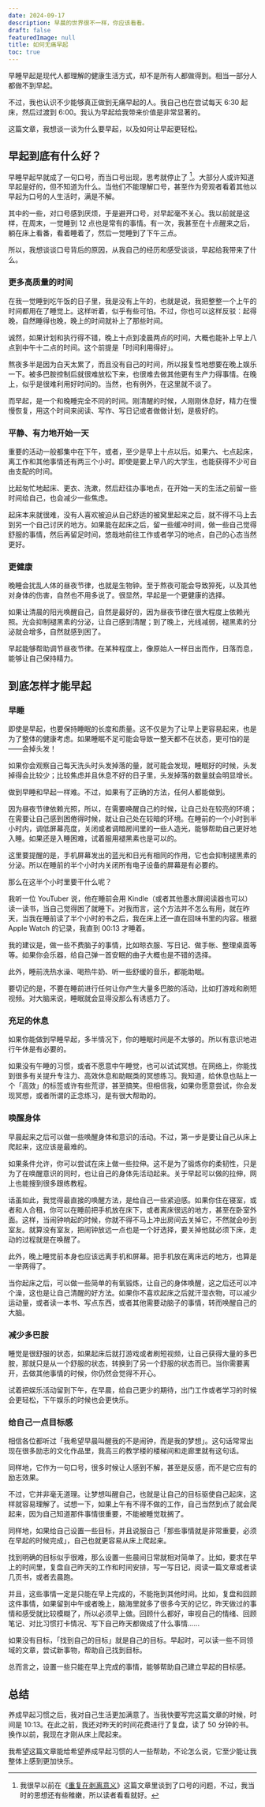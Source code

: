 ```yaml
---
date: 2024-09-17
description: 早晨的世界很不一样，你应该看看。
draft: false
featuredImage: null
title: 如何无痛早起
toc: true
---
```






早睡早起是现代人都理解的健康生活方式，却不是所有人都做得到。相当一部分人都做不到早起。

不过，我也认识不少能够真正做到无痛早起的人。我自己也在尝试每天 6:30 起床，然后过渡到 6:00。我认为早起给我带来价值是非常显著的。

这篇文章，我想谈一谈为什么要早起，以及如何让早起更轻松。

## 早起到底有什么好？

早睡早起早就成了一句口号，而当口号出现，思考就停止了 [^1]。大部分人或许知道早起是好的，但不知道为什么。当他们不能理解口号，甚至作为旁观者看着其他以早起为口号的人生活时，满是不解。

其中的一些，对口号感到厌烦，于是避开口号，对早起毫不关心。我以前就是这样，在周末，一觉睡到 12 点也是常有的事情。有一次，我甚至在十点醒来之后，躺在床上看番，看着睡着了，然后一觉睡到了下午三点。

所以，我想谈谈口号背后的原因，从我自己的经历和感受谈谈，早起给我带来了什么。

### 更多高质量的时间

在我一觉睡到吃午饭的日子里，我是没有上午的，也就是说，我把整整一个上午的时间都用在了睡觉上。这样听着，似乎有些可怕。不过，你也可以这样反驳：起得晚，自然睡得也晚，晚上的时间就补上了那些时间。

诚然，如果计划和执行得不错，晚上十点到凌晨两点的时间，大概也能补上早上八点到中午十二点的时间。这个前提是「时间利用得好」。

熬夜多半是因为白天太累了，而且没有自己的时间，所以报复性地想要在晚上娱乐一下。被多巴胺控制后就很难放松下来，也很难去做其他更有生产力得事情。在晚上，似乎是很难利用好时间的。当然，也有例外，在这里就不谈了。

而早起，是一个和晚睡完全不同的时间。刚清醒的时候，人刚刚休息好，精力在慢慢恢复，用这个时间来阅读、写作、写日记或者做做计划，是极好的。

### 平静、有力地开始一天

重要的活动一般都集中在下午，或者，至少是早上十点以后。如果六、七点起床，离工作和其他事情还有两三个小时。即使是要上早八的大学生，也能获得不少可自由支配的时间。

比起匆忙地起床、更衣、洗漱，然后赶往办事地点，在开始一天的生活之前留一些时间给自己，也会减少一些焦虑。

起床本来就很难，没有人喜欢被迫从自己舒适的被窝里起来之后，就不得不马上去到另一个自己讨厌的地方。如果能在起床之后，留一些缓冲时间，做一些自己觉得舒服的事情，然后再留足时间，悠哉地前往工作或者学习的地点，自己的心态当然更好。

### 更健康

晚睡会扰乱人体的昼夜节律，也就是生物钟。至于熬夜可能会导致猝死，以及其他对身体的伤害，自然也不用多说了。很显然，早起是一个更健康的选择。

如果让清晨的阳光唤醒自己，自然是最好的，因为昼夜节律在很大程度上依赖光照。光会抑制褪黑素的分泌，让自己感到清醒；到了晚上，光线减弱，褪黑素的分泌就会增多，自然就感到困了。

早起能够帮助调节昼夜节律。在某种程度上，像原始人一样日出而作，日落而息，能够让自己保持精力。

## 到底怎样才能早起

### 早睡

即使是早起，也要保持睡眠的长度和质量。这不仅是为了让早上更容易起来，也是为了整体的健康考虑。如果睡眠不足可能会导致一整天都不在状态，更可怕的是——会掉头发！

如果你会观察自己每天洗头时头发掉落的量，就可能会发现，睡眠好的时候，头发掉得会比较少；比较焦虑并且休息不好的日子里，头发掉落的数量就会明显增长。

做到早睡和早起一样难。不过，如果有了正确的方法，任何人都能做到。

因为昼夜节律依赖光照，所以，在需要唤醒自己的时候，让自己处在较亮的环境；在需要让自己感到困倦得时候，就让自己处在较暗的环境。在睡前的一个小时到半小时内，调低屏幕亮度，关闭或者调暗房间里的一些人造光，能够帮助自己更好地入睡。如果还是入睡困难，试着服用褪黑素也是可以的。

这里要提醒的是，手机屏幕发出的蓝光和日光有相同的作用，它也会抑制褪黑素的分泌。所以在睡前的半个小时内关闭所有电子设备的屏幕是有必要的。

那么在这半个小时里要干什么呢？

我听一位 YouTuber 说，他在睡前会用 Kindle（或者其他墨水屏阅读器也可以）读一读书，当自己觉得困了就睡下。对我而言，这个方法并不怎么有用，就在昨天，当我在睡前读了半个小时的书之后，我在床上还一直在回味书里的内容。根据 Apple Watch 的记录，我直到 00:13 才睡着。

我的建议是，做一些不费脑子的事情，比如晾衣服、写日记、做手帐、整理桌面等等。如果你会乐器，给自己弹一首安眠的曲子大概也是不错的选择。

此外，睡前洗热水澡、喝热牛奶、听一些舒缓的音乐，都能助眠。

要切记的是，不要在睡前进行任何让你产生大量多巴胺的活动，比如打游戏和刷短视频。对大脑来说，睡眠就会显得没那么有诱惑力了。

### 充足的休息

如果你能做到早睡早起，多半情况下，你的睡眠时间是不太够的。所以有意识地进行午休是有必要的。

如果没有午睡的习惯，或者不愿意中午睡觉，也可以试试冥想。在网络上，你能找到很多有关提升专注力、高效休息和助眠类的冥想练习。我知道，给休息也贴上一个「高效」的标签或许有些荒谬，甚至搞笑。但相信我，如果你愿意尝试，你会发现冥想，或者所谓的正念练习，是有很大帮助的。

### 唤醒身体

早晨起来之后可以做一些唤醒身体和意识的活动。不过，第一步是要让自己从床上爬起来，这应该是最难的。

如果条件允许，你可以尝试在床上做一些拉伸。这不是为了锻炼你的柔韧性，只是为了在唤醒意识的同时，也让自己的身体先活动起来。关于早起可以做的拉伸，网上也能搜到很多跟练教程。

话虽如此，我觉得最直接的唤醒方法，是给自己一些紧迫感。如果你住在寝室，或者和人合租，你可以在睡前把手机放在床下，或者离床很远的地方，甚至在卧室外面。这样，当闹钟响起的时候，你就不得不马上冲出房间去关掉它，不然就会吵到室友。就算没有室友，把闹钟放远一点也是一个好选择，要关掉他就必须下床，走动的过程就是在唤醒了。

此外，晚上睡觉前本身也应该远离手机和屏幕。把手机放在离床远的地方，也算是一举两得了。

当你起床之后，可以做一些简单的有氧锻炼，让自己的身体唤醒，这之后还可以冲个澡，这也是让自己清醒的好方法。如果你不喜欢起床之后就汗湿衣物，可以减少运动量，或者读一本书、写点东西，或者其他需要动脑子的事情，转而唤醒自己的大脑。

### 减少多巴胺

睡觉是很舒服的状态，如果起床后就打游戏或者刷短视频，让自己获得大量的多巴胺，那就只是从一个舒服的状态，转换到了另一个舒服的状态而已。当你需要离开，去做其他事情的时候，你仍然会觉得不开心。

试着把娱乐活动留到下午，在早晨，给自己更少的期待，出门工作或者学习的时候会更轻松，下午娱乐的时候也会更快乐。

### 给自己一点目标感

相信各位都听过「我希望早晨叫醒我的不是闹钟，而是我的梦想」。这句话常常出现在很多励志的文化作品里，我高三的教学楼的楼梯间和走廊里就有这句话。

同样地，它作为一句口号，很多时候让人感到不解，甚至是反感，而不是它应有的励志效果。

不过，它并非毫无道理。让梦想叫醒自己，也就是让自己的目标驱使自己起床，这样就容易理解了。试想一下，如果上午有不得不做的工作，自己当然到点了就会爬起来，因为自己知道那件事情很重要，不能被睡觉耽搁了。

同样地，如果给自己设置一些目标，并且说服自己「那些事情就是非常重要，必须在早起的时候完成」，自己也就更容易从床上爬起来。

找到明确的目标似乎很难，那么设置一些晨间日常就相对简单了。比如，要求在早上的时间里，复盘自己昨天的工作和时间安排，写一写日记，阅读一篇文章或者读几页书，或者去晨跑。

并且，这些事情一定是只能在早上完成的，不能拖到其他时间。比如，复盘和回顾这件事情，如果留到中午或者晚上，脑海里就多了很多今天的记忆，昨天做过的事情和感受就比较模糊了，所以必须早上做。回顾什么都好，审视自己的情绪、回顾笔记、对比习惯打卡情况、写下自己昨天都做成了什么事情……

如果没有目标，「找到自己的目标」就是自己的目标。早起时，可以读一些不同领域的文章，尝试新事物，帮助自己找到目标。

总而言之，设置一些只能在早上完成的事情，能够帮助自己建立早起的目标感。

## 总结

养成早起习惯之后，我对自己生活更加满意了。当我快要写完这篇文章的时候，时间是 10:13。在此之前，我还对昨天的时间花费进行了复盘，读了 50 分钟的书。换作以前，我现在才刚从床上爬起来。

我希望这篇文章能给希望养成早起习惯的人一些帮助，不论怎么说，它至少能让我整体上感到更加快乐。

[^1]: 我很早以前在《[重复在剥离意义](/posts/重复在剥离意义/)》这篇文章里谈到了口号的问题，不过，我当时的思想还有些稚嫩，所以读者看看就好。
